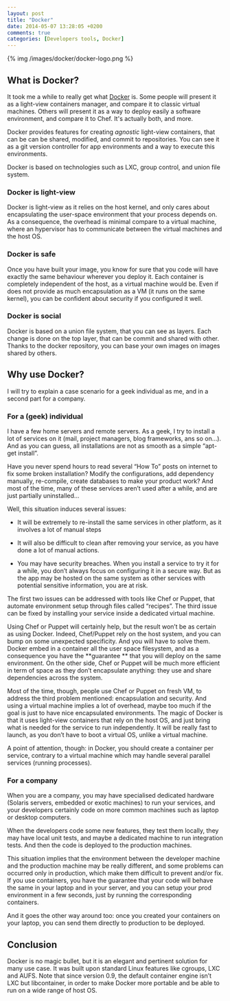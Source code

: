 ```yaml
---
layout: post
title: "Docker"
date: 2014-05-07 13:28:05 +0200
comments: true
categories: [Developers tools, Docker]
---
```


{% img /images/docker/docker-logo.png %}

What is Docker?
---------------

It took me a while to really get what [Docker][docker] is. Some people will present it as a light-view containers manager, and compare it to classic virtual machines. Others will present it as a way to deploy easily a software environment, and compare it to Chef.
It's actually both, and more.

<!-- more -->

Docker provides features for creating *agnostic* light-view containers, that can be can be shared, modified, and commit to repositories.
You can see it as a git version controller for app environments and a way to execute this environments.

Docker is based on technologies such as LXC, group control, and union file system.

### Docker is light-view

Docker is light-view as it relies on the host kernel, and only cares about encapsulating the user-space environment that your process depends on. As a consequence, the overhead is minimal compare to a virtual machine, where an hypervisor has to communicate between the virtual machines and the host OS.

### Docker is safe

Once you have built your image, you know for sure that you code will have exactly the same behaviour wherever you deploy it. Each container is completely independent of the host, as a virtual machine would be. Even if does not provide as much encapsulation as a VM (it runs on the same kernel), you can be confident about security if you configured it well.

### Docker is social

Docker is based on a union file system, that you can see as layers. Each change is done on the top layer, that can be commit and shared with other. Thanks to the docker repository, you can base your own images on images shared by others.

Why use Docker?
---------------------

I will try to explain a case scenario for a geek individual as me, and in a second part for a company.

### For a (geek) individual

I have a few home servers and remote servers. As a geek, I try to install a lot of services on it (mail, project managers, blog frameworks, ans so on...). And as you can guess, all installations are not as smooth as a simple “apt-get install”.

Have you never spend hours to read several “How To” posts on internet to fix some broken installation? Modify the configurations, add dependency manually, re-compile, create databases to make your product work? And most of the time, many  of these services aren’t used after a while, and are just partially uninstalled...

Well, this situation induces several issues:

 * It will be extremely to re-install the same services in other platform, as it involves a lot of manual steps

 * It will also be difficult to clean after removing your service, as you have done a lot of manual actions.

 * You may have security breaches. When you install a service to try it for a while, you don’t always focus on configuring it in a secure way. But as the app may be hosted on the same system as other services with potential sensitive information, you are at risk.

The first two issues can be addressed with tools like Chef or Puppet, that automate environment setup through files called “recipes”. The third issue can be fixed by installing your service inside a dedicated virtual machine.

Using Chef or  Puppet will certainly help, but the result won’t be as certain as using Docker. Indeed, Chef/Puppet rely on the host system, and you can bump on some unexpected specificity. And you will have to solve them. Docker embed in a container all the user space filesystem, and as a consequence you have the **guarantee ** that you will deploy on the same environment. On the other side, Chef or Puppet will be much more efficient in term of space as they don’t encapsulate anything: they use and share dependencies across the system.

Most of the time, though, people use Chef or Puppet on fresh VM, to address the third problem mentioned: encapsulation and security. And using a virtual machine implies a lot of overhead, maybe too much if the goal is just to have nice encapsulated environments.
The magic of Docker is that it uses light-view containers that rely on the host OS, and just bring what is needed for the service to run independently.
It will be really fast to launch, as you don’t have to boot a virtual OS, unlike a virtual machine.

A point of attention, though: in Docker, you should create a container per service, contrary to a virtual machine which may handle several parallel services (running processes).

### For  a company

When you are a company, you may have specialised dedicated hardware (Solaris servers, embedded or exotic machines) to run your services, and your developers certainly code on more common machines such as laptop or desktop computers.

When the developers code some new features, they test them locally, they may have local unit tests, and maybe a dedicated machine to run integration tests. And then the code is deployed to the production machines.

This situation implies that the environment between the developer machine and the production machine may be really different, and some problems can occurred only in production, which make them difficult to prevent and/or fix.
If you use containers, you have the guarantee that your code will behave the same in your laptop and in your server, and you can setup your prod environment in a few seconds, just by running the corresponding containers.

And it goes the other way around too: once you created your containers on your laptop, you can send them directly to production to be deployed.

Conclusion
--------------

Docker is no magic bullet, but it is an elegant and pertinent solution for many use case. It was built upon standard Linux features like cgroups, LXC and AUFS.  Note that since version 0.9, the default container engine isn’t LXC but libcontainer, in order to make Docker more portable and be able to run on a wide range of host OS.

[docker]: https://www.docker.io
